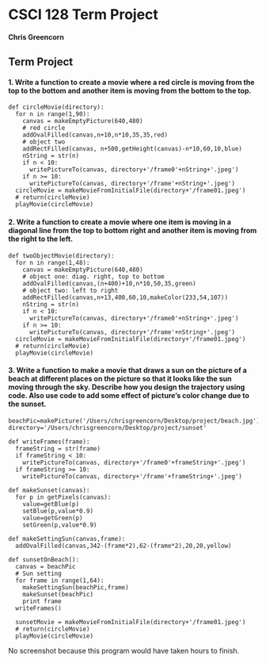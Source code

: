 # CSCI 128 Term Project #


#### Chris Greencorn ####

## Term Project ##

#### 1. Write a function to create a movie where a red circle is moving from the top to the bottom and another item is moving from the bottom to the top. ####

```
def circleMovie(directory):
  for n in range(1,90):
    canvas = makeEmptyPicture(640,480)
    # red circle
    addOvalFilled(canvas,n+10,n*10,35,35,red)   
    # object two
    addRectFilled(canvas, n+500,getHeight(canvas)-n*10,60,10,blue)
    nString = str(n)
    if n < 10:
      writePictureTo(canvas, directory+'/frame0'+nString+'.jpeg')
    if n >= 10:
      writePictureTo(canvas, directory+'/frame'+nString+'.jpeg')
  circleMovie = makeMovieFromInitialFile(directory+'/frame01.jpeg')
  # return(circleMovie)
  playMovie(circleMovie)       

```

#### 2. Write a function to create a movie where one item is moving in a diagonal line from the top to bottom right and another item is moving from the right to the left. ####

```
def twoObjectMovie(directory):
  for n in range(1,48):
    canvas = makeEmptyPicture(640,480)
    # object one: diag. right, top to bottom
    addOvalFilled(canvas,(n+400)+10,n*10,50,35,green)   
    # object two: left to right
    addRectFilled(canvas,n+13,400,60,10,makeColor(233,54,107))
    nString = str(n)
    if n < 10:
      writePictureTo(canvas, directory+'/frame0'+nString+'.jpeg')
    if n >= 10:
      writePictureTo(canvas, directory+'/frame'+nString+'.jpeg')
  circleMovie = makeMovieFromInitialFile(directory+'/frame01.jpeg')
  # return(circleMovie)
  playMovie(circleMovie)   

```

#### 3. Write a function to make a movie that draws a sun on the picture of a beach at different places on the picture so that it looks like the sun moving through the sky. Describe how you design the trajectory using code. Also use code to add some effect of picture’s color change due to the sunset. ####

```
beachPic=makePicture('/Users/chrisgreencorn/Desktop/project/beach.jpg')
directory='/Users/chrisgreencorn/Desktop/project/sunset'  

def writeFrames(frame):
  frameString = str(frame)
  if frameString < 10:
    writePictureTo(canvas, directory+'/frame0'+frameString+'.jpeg')
  if frameString >= 10:
    writePictureTo(canvas, directory+'/frame'+frameString+'.jpeg')
    
def makeSunset(canvas):
  for p in getPixels(canvas):
    value=getBlue(p)
    setBlue(p,value*0.9)
    value=getGreen(p)
    setGreen(p,value*0.9)
      
def makeSettingSun(canvas,frame):
  addOvalFilled(canvas,342-(frame*2),62-(frame*2),20,20,yellow)

def sunsetOnBeach():
  canvas = beachPic
  # Sun setting
  for frame in range(1,64):
    makeSettingSun(beachPic,frame)
    makeSunset(beachPic)
    print frame
  writeFrames()
  
  sunsetMovie = makeMovieFromInitialFile(directory+'/frame01.jpeg')
  # return(circleMovie)
  playMovie(circleMovie)   

```

No screenshot because this program would have taken hours to finish. 